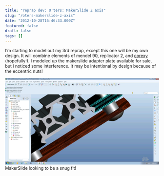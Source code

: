 ```yaml
---
title: "reprap dev: O'ters: MakerSlide Z axis"
slug: "/oters-makerslide-z-axis"
date: "2012-10-28T16:46:33.000Z"
featured: false
draft: false
tags: []
---
```


I’m starting to model out my 3rd reprap, except this one will be my own design. It will combine elements of mendel 90, replicator 2, and [corexy](http://www.corexy.com/ "corexy") (hopefully!). I modeled up the makerslide adapter plate available for sale, but i noticed some interference. It may be intentional by design because of the eccentric nuts!

[![](./images/intf.png "MakerSlide Interference Question")](./images/intf.png) MakerSlide looking to be a snug fit!
